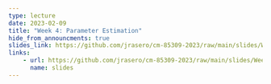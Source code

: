 ```yaml
---
type: lecture
date: 2023-02-09
title: "Week 4: Parameter Estimation"
hide_from_announcments: true
slides_link: https://github.com/jrasero/cm-85309-2023/raw/main/slides/Week-4.pdf
links: 
    - url: https://github.com/jrasero/cm-85309-2023/raw/main/slides/Week-4.pdf
      name: slides
---
```



